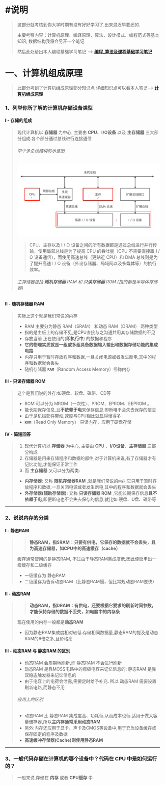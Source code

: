 # #说明

>这部分就考核到你大学时期有没有好好学习了,出来混迟早要还的.
>
>主要考察内容：计算机原理、编译原理、算法、设计模式、编程范式等基本知识; 数据结构我将会另开一个笔记
>
>然后此处给出本人编程基础学习笔记 --> **[编程_算法及课程基础学习笔记](https://gitee.com/hongjilin/hongs-study-notes/tree/master/编程_算法及课程基础学习笔记)**

# 一、计算机组成原理

> 此部分考到了计算机组成原理部分知识点 详细知识点可以看本人笔记-->  **[计算机组成原理](https://gitee.com/hongjilin/hongs-study-notes/tree/master/编程_算法及课程基础学习笔记/计算机组成原理)** 

### 1、列举你所了解的计算机存储设备类型

#### Ⅰ - 存储的组成

>现代计算机以 **存储器** 为中心, 主要由 **CPU**、**I/O设备** 以及 **主存储器** 三大部分组成.各个部分通过总线进行连接通信
>
>###### 举个多总线结构的示意图
>
>![image-20211009171842542](编程基础专项练习中的图片/image-20211009171842542.png) 
>
>> CPU、主存以及 I / O 设备之间的所有数据都是通过总线进行并行传输，使用局部总线是为了提高 CPU 的吞吐量（CPU 不需要直接跟 I / O 设备通信），而使用高速总线（更贴近 CPU）和 DMA 总线则是为了提升高速 I / O 设备（外设存储器、局域网以及多媒体等）的执行效率。
>
>###### 主存储器包括 **随机存储器** RAM 和 **只读存储器** ROM (指的都是半导体存储器)

#### Ⅱ - **随机存储器** RAM

>实际上这个就是我们常说的内存
>
>* RAM 主要分为静态 RAM（SRAM） 和动态 RAM（DRAM） 两种类型
>* 指的是主板上的存储不见,是CPU直接与之沟通并用其存储数据的不见
>* 存放当前 正在使用的(**即执行中**) 的数据和程序
>* **它的物理实质就是一组或多组具备数据输入输出和数据存储功能的集成电路**
>* 内存只用于暂时存放程序和数据,一旦关闭电源或者发生断电,其中的程序和数据就会丢失
>* 随机存储器  **`RAM`**（Random Access Memory）俗称内存 

#### Ⅲ - **只读存储器** ROM

>这个是我们说的外存:如硬盘、软盘、磁带、CD等
>
>* ROM 可以分为 MROM（一次性）、PROM、EPROM、EEPROM 。
>* 能长期保存信息,且**不依赖于电**来保存信息,即断电不会失去保存的信息
>* 由于是机械部件带动,速度与CPU相比就显得慢得多
>* **`ROM`**（Read Only Memory） 只读内存，应用于硬盘存储

#### Ⅳ  - 简短回答

>1. 现代计算机以 **存储器** 为中心, 主要由 **CPU** 、**I/O设备**、**主存储器** 三部分构成
>2. 存储器是用来存储程序和数据的部件,对于计算机来说,有了存储器才有记忆功能,才能保证正常工作
>3. 而 **主存储器** 又可以分为两类:
>   - **内存储器**: 又称 **随机存储器RAM** ,就是我们常说的`内存`,它只用于暂时存放程序和数据,一旦关闭电源或者发生断电,其中的程序和数据就会丢失
>   - **外存储器(辅助存储器)**: 又称 **只读存储器 ROM** ,它能长期保存信息**且不依赖于电**,即便断电也不会失去保存的信息,就比如:硬盘、U盘、磁带等

------



### 2、**说说内存的分类**

#### Ⅰ - 静态RAM

>> **静态RAM，指SRAM：只要有供电，它保存的数据就不会丢失，且为高速存储器，如CPU中的高速缓存（cache）**
>
>缓存通常使用的是静态RAM, 不过由于静态RAM集成度低,因此便延申出一级缓存和二级缓存
>
>- 一级缓存为 静态RAM
>- 二级缓存为告诉动态RAM（比静态RAM慢，但比常规动态RAM要快）

#### Ⅱ - 动态RAM

>>**动态RAM，指DRAM：有供电，还要根据它要求的刷新时间参数，才能保持存储的数据不丢失，如电脑中的内存条**
>
>现在使用的内存一般都是**动态RAM** 
>
>- 因为静态RAM集成度相对较低:存储相同数据量,静态RAM的提及是动态RAM的6倍之多,且价格高

#### Ⅲ  -  动态RAM 与 静态RAM 的区别

> * 动态RAM 会周期地刷新,而 静态RAM 不会进行刷新
> * 动态RAM 是靠MOSS电路中的栅极电容来记忆信息的; 静态RAM 是靠双稳态触发器来记忆信息的
> * 由于电容上的电荷会泄露,需要定时给予补充. 所以 动态RAM 需要设置刷新电路,而静态不用
>
> ###### 应用上的区别
>
> * 动态RAM 比 静态RAM 集成度高、功耗低,从而成本也低,适用于做大容量储存器,所以**主内存通常采用动态RAM**
> * 另外:内存还应用于显卡、声卡及CMOS等设备中,用于充当设备缓存或保存固定的程序及数据
> * **高速缓冲存储器(Cache)则使用静态RAM** 

------



### 3、**一般代码存储在计算机的哪个设备中？代码在 CPU 中是如何运行的？**

> 一般来说,存储在 **内存** 或者 **CPU缓存** 中   






